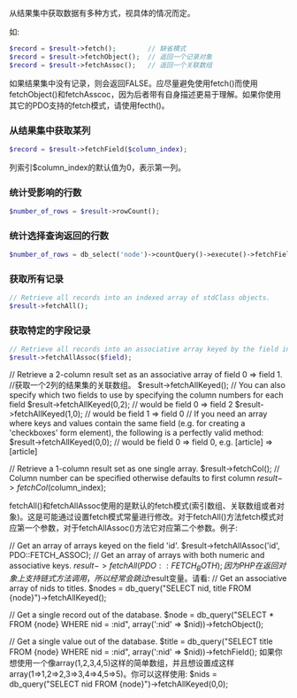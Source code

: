 从结果集中获取数据有多种方式，视具体的情况而定。

如:

```php
$record = $result->fetch();        // 缺省模式
$record = $result->fetchObject();  // 返回一个记录对象
$record = $result->fetchAssoc();   // 返回一个关联数组
```

如果结果集中没有记录，则会返回FALSE。应尽量避免使用fetch()而使用fetchObject()和fetchAsscoc，因为后者带有自身描述更易于理解。如果你使用其它的PDO支持的fetch模式，请使用fecth()。

### 从结果集中获取某列
```php
$record = $result->fetchField($column_index);
```
列索引$column_index的默认值为0，表示第一列。

### 统计受影响的行数
```php
$number_of_rows = $result->rowCount();
```

### 统计选择查询返回的行数
```php
$number_of_rows = db_select('node')->countQuery()->execute()->fetchField();
```

### 获取所有记录
```php
// Retrieve all records into an indexed array of stdClass objects.
$result->fetchAll();
```
### 获取特定的字段记录
```php
// Retrieve all records into an associative array keyed by the field in the result specified.
$result->fetchAllAssoc($field);
```

// Retrieve a 2-column result set as an associative array of field 0 => field 1.
//获取一个2列的结果集的关联数组。
$result->fetchAllKeyed();
// You can also specify which two fields to use by specifying the column numbers for each field
$result->fetchAllKeyed(0,2); // would be field 0 => field 2
$result->fetchAllKeyed(1,0); // would be field 1 => field 0
// If you need an array where keys and values contain the same field (e.g. for creating a 'checkboxes' form element), the following is a perfectly valid method:
$result->fetchAllKeyed(0,0); // would be field 0 => field 0, e.g. [article] => [article]

// Retrieve a 1-column result set as one single array.
$result->fetchCol();
// Column number can be specified otherwise defaults to first column
$result->fetchCol($column_index);

 

fetchAll()和fetchAllAssoc使用的是默认的fetch模式(索引数组、关联数组或者对象)。这是可能通过设置fetch模式常量进行修改。对于fetchAll()方法fetch模式对应第一个参数，对于fetchAllAssoc()方法它对应第二个参数。例子:

// Get an array of arrays keyed on the field 'id'.
$result->fetchAllAssoc('id', PDO::FETCH_ASSOC);
// Get an array of arrays with both numeric and associative keys.
$result->fetchAll(PDO::FETCH_BOTH);
因为PHP在返回对象上支持链式方法调用，所以经常会跳过$result变量。请看:
// Get an associative array of nids to titles.
$nodes = db_query("SELECT nid, title FROM {node}")->fetchAllKeyed();

// Get a single record out of the database.
$node = db_query("SELECT * FROM {node} WHERE nid = :nid", array(':nid' => $nid))->fetchObject();

// Get a single value out of the database.
$title = db_query("SELECT title FROM {node} WHERE nid = :nid", array(':nid' => $nid))->fetchField();
如果你想使用一个像array(1,2,3,4,5)这样的简单数组，并且想设置成这样array(1=>1,2=>2,3=>3,4=>4,5=>5)。你可以这样使用:
$nids = db_query("SELECT nid FROM {node}")->fetchAllKeyed(0,0);